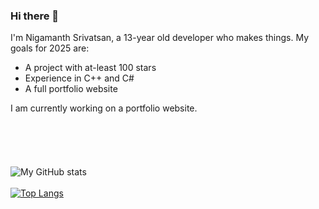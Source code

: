 ### Hi there 👋

I'm Nigamanth Srivatsan, a 13-year old developer who makes things. 
My goals for 2025 are:

* A project with at-least 100 stars
* Experience in C++ and C#
* A full portfolio website

I am currently working on a portfolio website. <br> <br><br><br><br><br>
![My GitHub stats](https://github-readme-stats.vercel.app/api?username=nigamanthsrivatsan&count_private=true&theme=nightowl)
<br> <br>
[![Top Langs](https://github-readme-stats.vercel.app/api/top-langs/?username=nigamanthsrivatsan)](https://github.com/anuraghazra/github-readme-stats)
